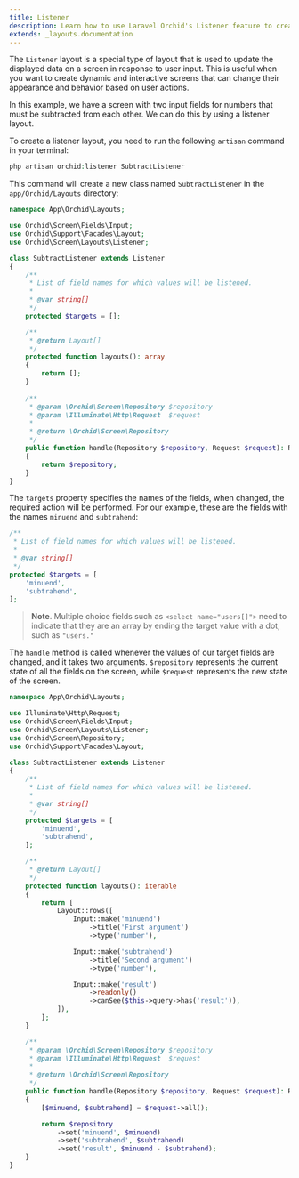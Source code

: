 ```yaml
---
title: Listener
description: Learn how to use Laravel Orchid's Listener feature to create dynamic pages with real-time data. Explore the various options available to customize your listener and keep your application up-to-date with the latest information.
extends: _layouts.documentation
---
```



The `Listener` layout is a special type of layout that is used to update the displayed data on a screen in response to user input. This is useful when you want to create dynamic and interactive screens that can change their appearance and behavior based on user actions.

In this example, we have a screen with two input fields for numbers that must be subtracted from each other. We can do this by using a listener layout.

To create a listener layout, you need to run the following `artisan` command in your terminal:

```php
php artisan orchid:listener SubtractListener
```

This command will create a new class named `SubtractListener` in the `app/Orchid/Layouts` directory:

```php
namespace App\Orchid\Layouts;

use Orchid\Screen\Fields\Input;
use Orchid\Support\Facades\Layout;
use Orchid\Screen\Layouts\Listener;

class SubtractListener extends Listener
{
    /**
     * List of field names for which values will be listened.
     *
     * @var string[]
     */
    protected $targets = [];

    /**
     * @return Layout[]
     */
    protected function layouts(): array
    {
        return [];
    }
    
    /**
     * @param \Orchid\Screen\Repository $repository
     * @param \Illuminate\Http\Request  $request
     *
     * @return \Orchid\Screen\Repository
     */
    public function handle(Repository $repository, Request $request): Repository
    {
        return $repository;
    }
}
```

The `targets` property specifies the names of the fields, when changed, the required action will be performed. For our example, these are the fields with the names `minuend` and `subtrahend`:

```php
/**
 * List of field names for which values will be listened.
 *
 * @var string[]
 */
protected $targets = [
    'minuend',
    'subtrahend',
];
```

> **Note**. Multiple choice fields such as `<select name="users[]">` need to indicate that they are an array by ending the target value with a dot, such as `"users."`


The `handle` method is called whenever the values of our target fields are changed, and it takes two arguments. 
`$repository` represents the current state of all the fields on the screen,
while `$request` represents the new state of the screen.


```php
namespace App\Orchid\Layouts;

use Illuminate\Http\Request;
use Orchid\Screen\Fields\Input;
use Orchid\Screen\Layouts\Listener;
use Orchid\Screen\Repository;
use Orchid\Support\Facades\Layout;

class SubtractListener extends Listener
{
    /**
     * List of field names for which values will be listened.
     *
     * @var string[]
     */
    protected $targets = [
        'minuend',
        'subtrahend',
    ];

    /**
     * @return Layout[]
     */
    protected function layouts(): iterable
    {
        return [
            Layout::rows([
                Input::make('minuend')
                    ->title('First argument')
                    ->type('number'),

                Input::make('subtrahend')
                    ->title('Second argument')
                    ->type('number'),

                Input::make('result')
                    ->readonly()
                    ->canSee($this->query->has('result')),
            ]),
        ];
    }

    /**
     * @param \Orchid\Screen\Repository $repository
     * @param \Illuminate\Http\Request  $request
     *
     * @return \Orchid\Screen\Repository
     */
    public function handle(Repository $repository, Request $request): Repository
    {
        [$minuend, $subtrahend] = $request->all();

        return $repository
            ->set('minuend', $minuend)
            ->set('subtrahend', $subtrahend)
            ->set('result', $minuend - $subtrahend);
    }
}
```

